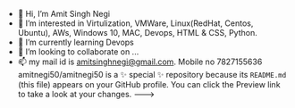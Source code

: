 - 👋 Hi, I’m Amit Singh Negi
- 👀 I’m interested in Virtulization, VMWare, Linux(RedHat, Centos, Ubuntu), AWs, Windows 10, MAC, Devops, HTML & CSS, Python.
- 🌱 I’m currently learning Devops
- 💞️ I’m looking to collaborate on ...
- 📫 my mail id is amitsinghnegi@gmail.com.  Mobile no 7827155636
amitnegi50/amitnegi50 is a ✨ special ✨ repository because its `README.md` (this file) appears on your GitHub profile.
You can click the Preview link to take a look at your changes.
--->
